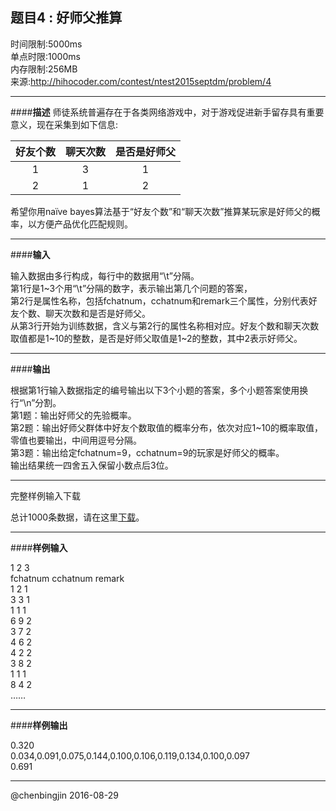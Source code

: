 题目4 : 好师父推算
---
时间限制:5000ms  
单点时限:1000ms  
内存限制:256MB  
来源:http://hihocoder.com/contest/ntest2015septdm/problem/4

---
####**描述**
师徒系统普遍存在于各类网络游戏中，对于游戏促进新手留存具有重要意义，现在采集到如下信息:  

|好友个数|聊天次数|是否是好师父|
|:-----:|:-----:|:-----:|
|1|3|1|
|2|1|2|

希望你用naïve bayes算法基于“好友个数”和“聊天次数”推算某玩家是好师父的概率，以方便产品优化匹配规则。

----
####**输入**

输入数据由多行构成，每行中的数据用“\t”分隔。  
第1行是1~3个用“\t”分隔的数字，表示输出第几个问题的答案，  
第2行是属性名称，包括fchatnum，cchatnum和remark三个属性，分别代表好友个数、聊天次数和是否是好师父。  
从第3行开始为训练数据，含义与第2行的属性名称相对应。好友个数和聊天次数取值都是1~10的整数，是否是好师父取值是1~2的整数，其中2表示好师父。

----
####**输出**

根据第1行输入数据指定的编号输出以下3个小题的答案，多个小题答案使用换行“\n”分割。  
第1题：输出好师父的先验概率。  
第2题：输出好师父群体中好友个数取值的概率分布，依次对应1~10的概率取值，零值也要输出，中间用逗号分隔。  
第3题：输出给定fchatnum=9，cchatnum=9的玩家是好师父的概率。  
输出结果统一四舍五入保留小数点后3位。

---
完整样例输入下载

总计1000条数据，请在这里[下载](http://media.hihocoder.com/contests/ntes2015septdm/public.txt)。

---
####**样例输入**

1		2		3  
fchatnum 	cchatnum	remark  
1       2       1  
3       3       1  
1       1       1  
6       9       2  
3       7       2  
4       6       2  
4       2       2  
3       8       2  
1       1       1  
8       4       2  
……  

---
####**样例输出**

0.320  
0.034,0.091,0.075,0.144,0.100,0.106,0.119,0.134,0.100,0.097  
0.691  

---
@chenbingjin 2016-08-29
